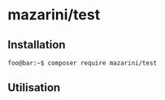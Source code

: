 
# mazarini/test
## Installation
```console
foo@bar:~$ composer require mazarini/test
```
## Utilisation
